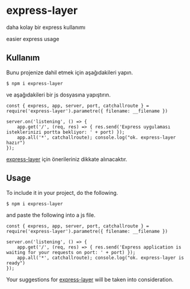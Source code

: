 # express-layer
daha kolay bir express kullanımı

easier express usage



## Kullanım
Bunu projenize dahil etmek için aşağıdakileri yapın.

```
$ npm i express-layer
```

ve aşağıdakileri bir js dosyasına yapıştırın.

```
const { express, app, server, port, catchallroute } = require('express-layer').parametre({ filename: __filename })

server.on('listening', () => {
    app.get('/', (req, res) => { res.send('Express uygulaması isteklerinizi portta bekliyor: ' + port) });
    app.all('*', catchallroute); console.log("ok. express-layer hazır")
});
```

[express-layer](https://github.com/aydincandan/express-layer/pulls) için önerileriniz dikkate alınacaktır.


## Usage
To include it in your project, do the following.

```
$ npm i express-layer
```

and paste the following into a js file.

```
const { express, app, server, port, catchallroute } = require('express-layer').parametre({ filename: __filename })

server.on('listening', () => {
    app.get('/', (req, res) => { res.send('Express application is waiting for your requests on port: ' + port) });
    app.all('*', catchallroute); console.log("ok. express-layer is ready")
});
```

Your suggestions for [express-layer](https://github.com/aydincandan/express-layer/pulls) will be taken into consideration.